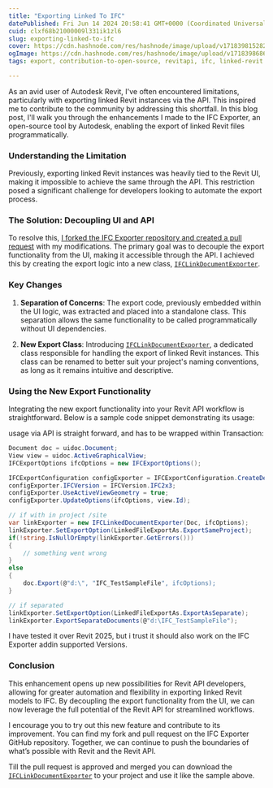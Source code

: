 ```yaml
---
title: "Exporting Linked To IFC"
datePublished: Fri Jun 14 2024 20:58:41 GMT+0000 (Coordinated Universal Time)
cuid: clxf68b21000009l331ik1zl6
slug: exporting-linked-to-ifc
cover: https://cdn.hashnode.com/res/hashnode/image/upload/v1718398152823/4085effe-7756-4a23-bf36-2cfb10d0ab2f.png
ogImage: https://cdn.hashnode.com/res/hashnode/image/upload/v1718398686334/4212d200-5b46-449b-8f41-36649405d09e.png
tags: export, contribution-to-open-source, revitapi, ifc, linked-revit

---
```


As an avid user of Autodesk Revit, I've often encountered limitations, particularly with exporting linked Revit instances via the API. This inspired me to contribute to the community by addressing this shortfall. In this blog post, I'll walk you through the enhancements I made to the IFC Exporter, an open-source tool by Autodesk, enabling the export of linked Revit files programmatically.

### Understanding the Limitation

Previously, exporting linked Revit instances was heavily tied to the Revit UI, making it impossible to achieve the same through the API. This restriction posed a significant challenge for developers looking to automate the export process.

### The Solution: Decoupling UI and API

To resolve this, [I forked the IFC Exporter repository and created a pull request](https://github.com/mostafa901/revit-ifc.git) with my modifications. The primary goal was to decouple the export functionality from the UI, making it accessible through the API. I achieved this by creating the export logic into a new class, [`IFCLinkDocumentExporter`](https://github.com/mostafa901/revit-ifc/blob/fix-Export-linked-file-using-api/Source/IFCExporterUIOverride/IFCLinkedDocumentExporter.cs).

### Key Changes

1. **Separation of Concerns**: The export code, previously embedded within the UI logic, was extracted and placed into a standalone class. This separation allows the same functionality to be called programmatically without UI dependencies.
    
2. **New Export Class**: Introducing [`IFCLinkDocumentExporter`](https://github.com/mostafa901/revit-ifc/blob/fix-Export-linked-file-using-api/Source/IFCExporterUIOverride/IFCLinkedDocumentExporter.cs), a dedicated class responsible for handling the export of linked Revit instances. This class can be renamed to better suit your project's naming conventions, as long as it remains intuitive and descriptive.
    

### Using the New Export Functionality

Integrating the new export functionality into your Revit API workflow is straightforward. Below is a sample code snippet demonstrating its usage:

usage via API is straight forward, and has to be wrapped within Transaction:

```csharp
Document doc = uidoc.Document;
View view = uidoc.ActiveGraphicalView;
IFCExportOptions ifcOptions = new IFCExportOptions();

IFCExportConfiguration configExporter = IFCExportConfiguration.CreateDefaultConfiguration();
configExporter.IFCVersion = IFCVersion.IFC2x3;
configExporter.UseActiveViewGeometry = true;
configExporter.UpdateOptions(ifcOptions, view.Id);

// if with in project /site
var linkExporter = new IFCLinkedDocumentExporter(Doc, ifcOptions);
linkExporter.SetExportOption(LinkedFileExportAs.ExportSameProject);
if(!string.IsNullOrEmpty(linkExporter.GetErrors()))
{
    // something went wrong
}
else
{
    doc.Export(@"d:\", "IFC_TestSampleFile", ifcOptions);
}

// if separated
linkExporter.SetExportOption(LinkedFileExportAs.ExportAsSeparate);
linkExporter.ExportSeparateDocuments(@"d:\IFC_TestSampleFile");
```

I have tested it over Revit 2025, but i trust it should also work on the IFC Exporter addin supported Versions.

### Conclusion

This enhancement opens up new possibilities for Revit API developers, allowing for greater automation and flexibility in exporting linked Revit models to IFC. By decoupling the export functionality from the UI, we can now leverage the full potential of the Revit API for streamlined workflows.

I encourage you to try out this new feature and contribute to its improvement. You can find my fork and pull request on the IFC Exporter GitHub repository. Together, we can continue to push the boundaries of what’s possible with Revit and the Revit API.

Till the pull request is approved and merged you can download the [`IFCLinkDocumentExporter`](https://github.com/mostafa901/revit-ifc/blob/fix-Export-linked-file-using-api/Source/IFCExporterUIOverride/IFCLinkedDocumentExporter.cs) to your project and use it like the sample above.